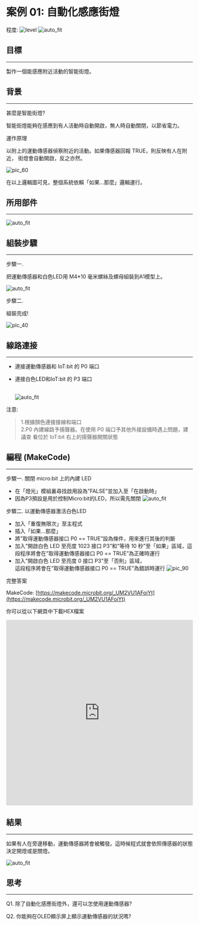 # 案例 01: 自動化感應街燈

程度: ![level](images/level1.png)
![auto_fit](images/Case1/case-01_1.png)<P>


## 目標
<HR>
製作一個能感應附近活動的智能街燈。<P>

## 背景
<HR>
<span id="subtitle">甚麼是智能街燈?</span><P>

智能街燈能夠在感應到有人活動時自動開啟，無人時自動關閉，以節省電力。<P>

<span id="subtitle">運作原理</span><P>

以附上的運動傳感器偵察附近的活動。如果傳感器回報 TRUE，則反映有人在附近，
街燈會自動開啟，反之亦然。<BR>

![pic_60](images/Case1/Concept-diagram-Case1.png)<P>

在以上邏輯圖可見，整個系統依賴「如果...那麼」邏輯運行。

## 所用部件
<HR>

![auto_fit](images/Case1/Case1_parts.png)<P>


## 組裝步驟
<HR>

<span id="subtitle">步驟一.</span><BR><P>
把運動傳感器和白色LED用 M4\*10 毫米螺絲及螺母組裝到A1模型上。<BR><P>
![auto_fit](images/Case1/Case1_ass1.png)<P>
<span id="subtitle">步驟二.</span><BR><P>
組裝完成!<BR><P>
![pic_40](images/Case1/Case1_ass2.png)<P>


## 線路連接
<HR>

* 連接運動傳感器和 IoT:bit 的 P0 端口<BR><P>
* 連接白色LED和IoT:bit 的 P3 端口<BR><P>
<BR>![auto_fit](images/Case1/Case1_hardware.png)
<P>
注意:<BR>

>1.根據顏色連接接線和端口<BR>
>2.P0 內建線路予揚聲器。在使用 P0 端口予其他外接設備時遇上問題，建議查
看位於 IoT:bit 右上的揚聲器開關狀態

## 編程 (MakeCode)
<HR>

<span id="subtitle">步驟一. 關閉 micro:bit 上的內建 LED</span><BR><P>
* 在「燈光」模組裏尋找啟用設為”FALSE”並加入至「在啟動時」 
* 因為P3預設是用於控制Micro:bit的LED，所以需先關閉
![auto_fit](images/Case1/Case1_p1.png)<P>

<span id="subtitle">步驟二. 以運動傳感器激活白色LED </span><BR><P> 
* 加入「重復無限次」至主程式
* 插入「如果...那麼」
* 將”取得運動傳感器接口 P0 == TRUE”設為條件，用來進行其後的判斷
* 加入”開啟白色 LED 至亮度 1023 接口 P3”和”等待 10 秒”至「如果」區域，這段程序將會在”取得運動傳感器接口 P0 == TRUE”為正確時運行
* 加入”開啟白色 LED 至亮度 0 接口 P3”至「否則」區域，<BR>這段程序將會在”取得運動傳感器接口 P0 == TRUE”為錯誤時運行
![pic_90](images/Case1/Case1_p2.png)<P>

<span id="subtitle">完整答案<BR><P>
MakeCode: [https://makecode.microbit.org/_UM2VU1AFoiYt](https://makecode.microbit.org/_UM2VU1AFoiYt)<BR><P>
你可以從以下網頁中下載HEX檔案<BR>
<iframe src="https://makecode.microbit.org/#pub:_UM2VU1AFoiYt" width="100%" height="500" frameborder="0"></iframe>

<P>

## 結果
<HR>

如果有人在旁邊移動，運動傳感器將會被觸發。這時候程式就會依照傳感器的狀態決定開燈或是關燈。<BR><P>
![auto_fit](images/Case1/Case1_result.gif)<P>

## 思考
<HR> 

Q1. 除了自動化感應街燈外，還可以怎使用運動傳感器?<BR><P>

<!---
Q2. How should we reset the programming if we connect the white LED light to P3?<BR><P>
Tips: As P3 is used by micro:bit LED. 
(Refer to [https://makecode.microbit.org/device/pins](https://makecode.microbit.org/device/pins))<BR>
If we connect white LED light to P3， we need to disable micrbo:bit LED.<BR><P>
![auto_fit](images/Case1/Case1_think.png)<P>
-->

Q2. 你能夠在OLED顯示屏上顯示運動傳感器的狀況嗎?<P>
